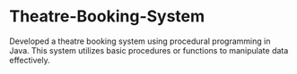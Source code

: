 # Theatre-Booking-System
Developed a theatre booking system using procedural programming in Java. This system utilizes basic procedures or functions to manipulate data effectively.
